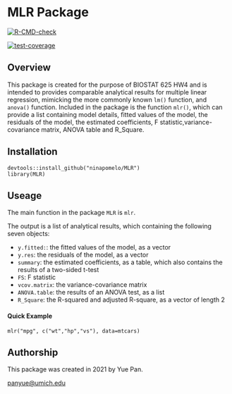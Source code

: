 MLR Package
=======

<!-- badges: start -->
[![R-CMD-check](https://github.com/ninapomelo/MLR/workflows/R-CMD-check/badge.svg)](https://github.com/ninapomelo/MLR/actions)

[![test-coverage](https://github.com/ninapomelo/MLR/actions/workflows/test-coverage.yaml/badge.svg)](https://github.com/ninapomelo/MLR/actions/workflows/test-coverage.yaml)
<!-- badges: end -->


## Overview
This package is created for the purpose of BIOSTAT 625 HW4 and is intended to provides comparable analytical results for multiple linear regression, mimicking the more commonly known `lm()` function, and `anova()` function. Included in the package is the function `mlr()`, which can provide a list containing model details, fitted values of the model, the residuals of the model, the estimated coefficients, F statistic,variance-covariance matrix, ANOVA table and R_Square.

## Installation
```{r}
devtools::install_github("ninapomelo/MLR")
library(MLR)
```

## Useage
The main function in the package `MLR` is `mlr`.

The output is a list of analytical results, which containing the following seven objects:

* `y.fitted:`: the fitted values of the model, as a vector
* `y.res`: the residuals of the model, as a vector
* `summary`: the estimated coefficients, as a table, which also contains the results of a two-sided t-test
* `FS`: F statistic 
* `vcov.matrix`: the variance-covariance matrix
* `ANOVA.table`: the results of an ANOVA test, as a list
* `R_Square`: the R-squared and adjusted R-square, as a vector of length 2


#### Quick Example
```{r}
mlr("mpg", c("wt","hp","vs"), data=mtcars)
```

## Authorship
This package was created in 2021 by Yue Pan.

<panyue@umich.edu>



